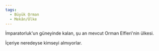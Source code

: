 ```yaml
---
tags:
  - Büyük Orman
  - Mekân/Ülke
---  
```

  
İmparatorluk'un güneyinde kalan, şu an mevcut Orman Elfleri'nin ülkesi.  
  
İçeriye neredeyse kimseyi almıyorlar.